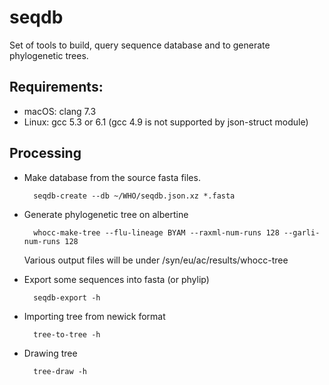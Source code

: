 # seqdb
Set of tools to build, query sequence database and to generate phylogenetic trees.

## Requirements:

- macOS: clang 7.3
- Linux: gcc 5.3 or 6.1 (gcc 4.9 is not supported by json-struct module)

## Processing

- Make database from the source fasta files.

        seqdb-create --db ~/WHO/seqdb.json.xz *.fasta

- Generate phylogenetic tree on albertine

        whocc-make-tree --flu-lineage BYAM --raxml-num-runs 128 --garli-num-runs 128
  Various output files will be under /syn/eu/ac/results/whocc-tree


- Export some sequences into fasta (or phylip)

        seqdb-export -h

- Importing tree from newick format

        tree-to-tree -h

- Drawing tree

        tree-draw -h
